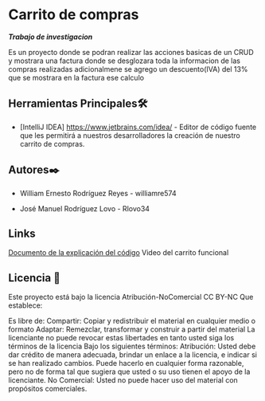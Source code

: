 # Carrito de compras

_**Trabajo de investigacion**_

Es un proyecto donde se podran realizar las acciones basicas de un CRUD y mostrara una factura donde se desglozara toda la informacion
de las compras realizadas adicionalmene se agrego un descuento(IVA) del 13% que se mostrara en la factura ese calculo

## Herramientas Principales🛠️

* [IntelliJ IDEA] https://www.jetbrains.com/idea/ - Editor de código fuente que les permitirá a nuestros desarrolladores la creación de nuestro carrito de compras.



## Autores✒️

* William Ernesto Rodríguez Reyes - williamre574					

* José Manuel Rodríguez Lovo - Rlovo34

## Links

[Documento de la explicación del código](https://docs.google.com/document/d/1193tSjwavRkyKDDKDgjJr0oZoutR_zZ-8GCikprbkqY/edit?usp=sharing)
Video del carrito funcional


## Licencia 📄

Este proyecto está bajo la licencia Atribución-NoComercial CC BY-NC Que establece:

Es libre de:
Compartir: Copiar y redistribuir el material en cualquier medio o formato
Adaptar: Remezclar, transformar y construir a partir del material
La licenciante no puede revocar estas libertades en tanto usted siga los términos de la licencia
Bajo los siguientes términos:
Atribución: Usted debe dar crédito de manera adecuada, brindar un enlace a la licencia, e indicar si se han realizado cambios. Puede hacerlo en cualquier forma razonable, pero no de forma tal que sugiera que usted o su uso tienen el apoyo de la licenciante.
No Comercial: Usted no puede hacer uso del material con propósitos comerciales.





